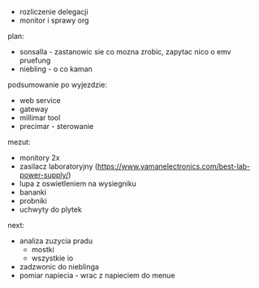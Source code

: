 - rozliczenie delegacji
- monitor i sprawy org

plan:
- sonsalla - zastanowic sie co mozna zrobic, zapytac nico o emv pruefung
- niebling - o co kaman

podsumowanie po wyjezdzie:
- web service
- gateway
- millimar tool
- precimar - sterowanie


mezut:
- monitory 2x
- zasilacz laboratoryjny (https://www.yamanelectronics.com/best-lab-power-supply/)
- lupa z oswietleniem na wysiegniku
- bananki
- probniki
- uchwyty do plytek

next:
- analiza zuzycia pradu
	- mostki
	- wszystkie io
- zadzwonic do nieblinga
- pomiar napiecia - wrac z napieciem do menue